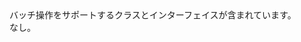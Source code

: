 <Namespace Name="Microsoft.Azure.Batch.Protocol">
  <Docs>
    <summary>バッチ操作をサポートするクラスとインターフェイスが含まれています。</summary> 
    <remarks>なし。</remarks>
  </Docs>
</Namespace>
